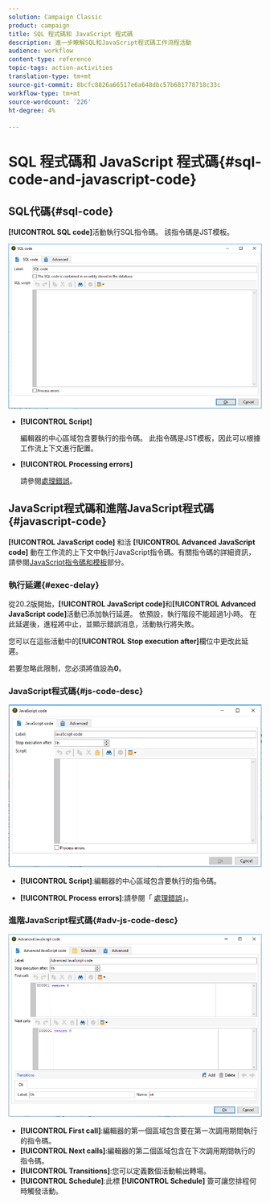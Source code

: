 ```yaml
---
solution: Campaign Classic
product: campaign
title: SQL 程式碼和 JavaScript 程式碼
description: 進一步瞭解SQL和JavaScript程式碼工作流程活動
audience: workflow
content-type: reference
topic-tags: action-activities
translation-type: tm+mt
source-git-commit: 8bcfc8826a66517e6a648dbc57b681778718c33c
workflow-type: tm+mt
source-wordcount: '226'
ht-degree: 4%

---
```



# SQL 程式碼和 JavaScript 程式碼{#sql-code-and-javascript-code}

## SQL代碼{#sql-code}

**[!UICONTROL SQL code]**&#x200B;活動執行SQL指令碼。 該指令碼是JST模板。

![](assets/sql_code.png)

* **[!UICONTROL Script]**

   編輯器的中心區域包含要執行的指令碼。 此指令碼是JST模板，因此可以根據工作流上下文進行配置。

* **[!UICONTROL Processing errors]**

   請參閱[處理錯誤](../../workflow/using/monitoring-workflow-execution.md#processing-errors)。

## JavaScript程式碼和進階JavaScript程式碼{#javascript-code}

**[!UICONTROL JavaScript code]** 和活 **[!UICONTROL Advanced JavaScript code]** 動在工作流的上下文中執行JavaScript指令碼。有關指令碼的詳細資訊，請參閱[JavaScript指令碼和模板](../../workflow/using/javascript-scripts-and-templates.md)部分。

### 執行延遲{#exec-delay}

從20.2版開始，**[!UICONTROL JavaScript code]**&#x200B;和&#x200B;**[!UICONTROL Advanced JavaScript code]**&#x200B;活動已添加執行延遲。 依預設，執行階段不能超過1小時。 在此延遲後，進程將中止，並顯示錯誤消息，活動執行將失敗。

您可以在這些活動中的&#x200B;**[!UICONTROL Stop execution after]**&#x200B;欄位中更改此延遲。

若要忽略此限制，您必須將值設為&#x200B;**0**。

### JavaScript程式碼{#js-code-desc}

![](assets/javascript_code.png)

* **[!UICONTROL Script]**:編輯器的中心區域包含要執行的指令碼。

* **[!UICONTROL Process errors]**:請參閱「 [處理錯誤](../../workflow/using/monitoring-workflow-execution.md#processing-errors)」。

### 進階JavaScript程式碼{#adv-js-code-desc}

![](assets/advanced_javascript_code.png)

* **[!UICONTROL First call]**:編輯器的第一個區域包含要在第一次調用期間執行的指令碼。
* **[!UICONTROL Next calls]**:編輯器的第二個區域包含在下次調用期間執行的指令碼。
* **[!UICONTROL Transitions]**:您可以定義數個活動輸出轉場。
* **[!UICONTROL Schedule]**:此標 **[!UICONTROL Schedule]** 簽可讓您排程何時觸發活動。
